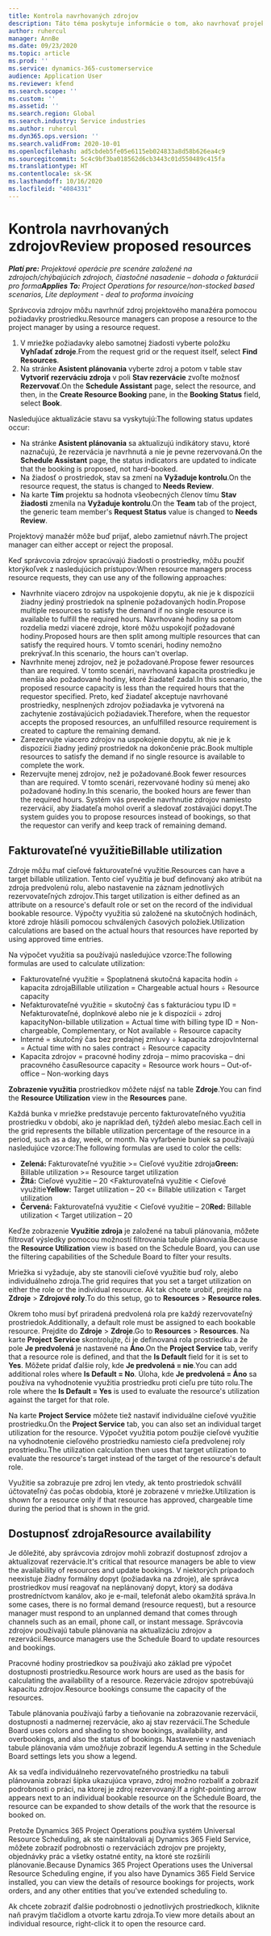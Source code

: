```yaml
---
title: Kontrola navrhovaných zdrojov
description: Táto téma poskytuje informácie o tom, ako navrhovať projektové zdroje.
author: ruhercul
manager: AnnBe
ms.date: 09/23/2020
ms.topic: article
ms.prod: ''
ms.service: dynamics-365-customerservice
audience: Application User
ms.reviewer: kfend
ms.search.scope: ''
ms.custom: ''
ms.assetid: ''
ms.search.region: Global
ms.search.industry: Service industries
ms.author: ruhercul
ms.dyn365.ops.version: ''
ms.search.validFrom: 2020-10-01
ms.openlocfilehash: ad5cbdeb5fe05e6115eb024833a8d58b626ea4c9
ms.sourcegitcommit: 5c4c9bf3ba018562d6cb3443c01d550489c415fa
ms.translationtype: HT
ms.contentlocale: sk-SK
ms.lasthandoff: 10/16/2020
ms.locfileid: "4084331"
---
```

# <a name="review-proposed-resources"></a><span data-ttu-id="042a2-103">Kontrola navrhovaných zdrojov</span><span class="sxs-lookup"><span data-stu-id="042a2-103">Review proposed resources</span></span>

<span data-ttu-id="042a2-104">_**Platí pre:** Projektové operácie pre scenáre založené na zdrojoch/chýbajúcich zdrojoch, čiastočné nasadenie – dohoda o fakturácii pro forma_</span><span class="sxs-lookup"><span data-stu-id="042a2-104">_**Applies To:** Project Operations for resource/non-stocked based scenarios, Lite deployment - deal to proforma invoicing_</span></span>

<span data-ttu-id="042a2-105">Správcovia zdrojov môžu navrhnúť zdroj projektového manažéra pomocou požiadavky prostriedku.</span><span class="sxs-lookup"><span data-stu-id="042a2-105">Resource managers can propose a resource to the project manager by using a resource request.</span></span>

1. <span data-ttu-id="042a2-106">V mriežke požiadavky alebo samotnej žiadosti vyberte položku **Vyhľadať zdroje**.</span><span class="sxs-lookup"><span data-stu-id="042a2-106">From the request grid or the request itself, select **Find Resources**.</span></span>
2. <span data-ttu-id="042a2-107">Na stránke **Asistent plánovania** vyberte zdroj a potom v table stav **Vytvoriť rezerváciu zdroja** v poli **Stav rezervácie** zvoľte možnosť **Rezervovať**.</span><span class="sxs-lookup"><span data-stu-id="042a2-107">On the **Schedule Assistant** page, select the resource, and then, in the **Create Resource Booking** pane, in the **Booking Status** field, select **Book**.</span></span>

<span data-ttu-id="042a2-108">Nasledujúce aktualizácie stavu sa vyskytujú:</span><span class="sxs-lookup"><span data-stu-id="042a2-108">The following status updates occur:</span></span>

- <span data-ttu-id="042a2-109">Na stránke **Asistent plánovania** sa aktualizujú indikátory stavu, ktoré naznačujú, že rezervácia je navrhnutá a nie je pevne rezervovaná.</span><span class="sxs-lookup"><span data-stu-id="042a2-109">On the **Schedule Assistant** page, the status indicators are updated to indicate that the booking is proposed, not hard-booked.</span></span>
- <span data-ttu-id="042a2-110">Na žiadosť o prostriedok, stav sa zmení na **Vyžaduje kontrolu**.</span><span class="sxs-lookup"><span data-stu-id="042a2-110">On the resource request, the status is changed to **Needs Review**.</span></span>
- <span data-ttu-id="042a2-111">Na karte **Tím** projektu sa hodnota všeobecných členov tímu **Stav žiadosti** zmenila na **Vyžaduje kontrolu**.</span><span class="sxs-lookup"><span data-stu-id="042a2-111">On the **Team** tab of the project, the generic team member's **Request Status** value is changed to **Needs Review**.</span></span>

<span data-ttu-id="042a2-112">Projektový manažér môže buď prijať, alebo zamietnuť návrh.</span><span class="sxs-lookup"><span data-stu-id="042a2-112">The project manager can either accept or reject the proposal.</span></span>

<span data-ttu-id="042a2-113">Keď správcovia zdrojov spracúvajú žiadosti o prostriedky, môžu použiť ktorýkoľvek z nasledujúcich prístupov:</span><span class="sxs-lookup"><span data-stu-id="042a2-113">When resource managers process resource requests, they can use any of the following approaches:</span></span>

- <span data-ttu-id="042a2-114">Navrhnite viacero zdrojov na uspokojenie dopytu, ak nie je k dispozícii žiadny jediný prostriedok na splnenie požadovaných hodín.</span><span class="sxs-lookup"><span data-stu-id="042a2-114">Propose multiple resources to satisfy the demand if no single resource is available to fulfill the required hours.</span></span> <span data-ttu-id="042a2-115">Navrhované hodiny sa potom rozdelia medzi viaceré zdroje, ktoré môžu uspokojiť požadované hodiny.</span><span class="sxs-lookup"><span data-stu-id="042a2-115">Proposed hours are then split among multiple resources that can satisfy the required hours.</span></span> <span data-ttu-id="042a2-116">V tomto scenári, hodiny nemožno prekrývať.</span><span class="sxs-lookup"><span data-stu-id="042a2-116">In this scenario, the hours can't overlap.</span></span>
- <span data-ttu-id="042a2-117">Navrhnite menej zdrojov, než je požadované.</span><span class="sxs-lookup"><span data-stu-id="042a2-117">Propose fewer resources than are required.</span></span> <span data-ttu-id="042a2-118">V tomto scenári, navrhovaná kapacita prostriedku je menšia ako požadované hodiny, ktoré žiadateľ zadal.</span><span class="sxs-lookup"><span data-stu-id="042a2-118">In this scenario, the proposed resource capacity is less than the required hours that the requestor specified.</span></span> <span data-ttu-id="042a2-119">Preto, keď žiadateľ akceptuje navrhované prostriedky, nesplnených zdrojov požiadavka je vytvorená na zachytenie zostávajúcich požiadaviek.</span><span class="sxs-lookup"><span data-stu-id="042a2-119">Therefore, when the requestor accepts the proposed resources, an unfulfilled resource requirement is created to capture the remaining demand.</span></span>
- <span data-ttu-id="042a2-120">Zarezervujte viacero zdrojov na uspokojenie dopytu, ak nie je k dispozícii žiadny jediný prostriedok na dokončenie prác.</span><span class="sxs-lookup"><span data-stu-id="042a2-120">Book multiple resources to satisfy the demand if no single resource is available to complete the work.</span></span>
- <span data-ttu-id="042a2-121">Rezervujte menej zdrojov, než je požadované.</span><span class="sxs-lookup"><span data-stu-id="042a2-121">Book fewer resources than are required.</span></span> <span data-ttu-id="042a2-122">V tomto scenári, rezervované hodiny sú menej ako požadované hodiny.</span><span class="sxs-lookup"><span data-stu-id="042a2-122">In this scenario, the booked hours are fewer than the required hours.</span></span> <span data-ttu-id="042a2-123">Systém vás prevedie navrhnutie zdrojov namiesto rezervácií, aby žiadateľa mohol overiť a sledovať zostávajúci dopyt.</span><span class="sxs-lookup"><span data-stu-id="042a2-123">The system guides you to propose resources instead of bookings, so that the requestor can verify and keep track of remaining demand.</span></span>

## <a name="billable-utilization"></a><span data-ttu-id="042a2-124">Fakturovateľné využitie</span><span class="sxs-lookup"><span data-stu-id="042a2-124">Billable utilization</span></span>

<span data-ttu-id="042a2-125">Zdroje môžu mať cieľové fakturovateľné využitie.</span><span class="sxs-lookup"><span data-stu-id="042a2-125">Resources can have a target billable utilization.</span></span> <span data-ttu-id="042a2-126">Tento cieľ využitia je buď definovaný ako atribút na zdroja predvolenú rolu, alebo nastavenie na záznam jednotlivých rezervovateľných zdrojov.</span><span class="sxs-lookup"><span data-stu-id="042a2-126">This target utilization is either defined as an attribute on a resource's default role or set on the record of the individual bookable resource.</span></span> <span data-ttu-id="042a2-127">Výpočty využitia sú založené na skutočných hodinách, ktoré zdroje hlásili pomocou schválených časových položiek.</span><span class="sxs-lookup"><span data-stu-id="042a2-127">Utilization calculations are based on the actual hours that resources have reported by using approved time entries.</span></span>

<span data-ttu-id="042a2-128">Na výpočet využitia sa používajú nasledujúce vzorce:</span><span class="sxs-lookup"><span data-stu-id="042a2-128">The following formulas are used to calculate utilization:</span></span>

- <span data-ttu-id="042a2-129">Fakturovateľné využitie = Spoplatnená skutočná kapacita hodín ÷ kapacita zdroja</span><span class="sxs-lookup"><span data-stu-id="042a2-129">Billable utilization = Chargeable actual hours ÷ Resource capacity</span></span>
- <span data-ttu-id="042a2-130">Nefakturovateľné využitie = skutočný čas s fakturáciou typu ID = Nefakturovateľné, doplnkové alebo nie je k dispozícii ÷ zdroj kapacity</span><span class="sxs-lookup"><span data-stu-id="042a2-130">Non-billable utilization = Actual time with billing type ID = Non-chargeable, Complementary, or Not available ÷ Resource capacity</span></span>
- <span data-ttu-id="042a2-131">Interné = skutočný čas bez predajnej zmluvy ÷ kapacita zdrojov</span><span class="sxs-lookup"><span data-stu-id="042a2-131">Internal = Actual time with no sales contract ÷ Resource capacity</span></span>
- <span data-ttu-id="042a2-132">Kapacita zdrojov = pracovné hodiny zdroja – mimo pracoviska – dni pracovného času</span><span class="sxs-lookup"><span data-stu-id="042a2-132">Resource capacity = Resource work hours – Out-of-office – Non-working days</span></span>

<span data-ttu-id="042a2-133">**Zobrazenie využitia** prostriedkov môžete nájsť na table **Zdroje**.</span><span class="sxs-lookup"><span data-stu-id="042a2-133">You can find the **Resource Utilization** view in the **Resources** pane.</span></span>

<span data-ttu-id="042a2-134">Každá bunka v mriežke predstavuje percento fakturovateľného využitia prostriedku v období, ako je napríklad deň, týždeň alebo mesiac.</span><span class="sxs-lookup"><span data-stu-id="042a2-134">Each cell in the grid represents the billable utilization percentage of the resource in a period, such as a day, week, or month.</span></span> <span data-ttu-id="042a2-135">Na vyfarbenie buniek sa používajú nasledujúce vzorce:</span><span class="sxs-lookup"><span data-stu-id="042a2-135">The following formulas are used to color the cells:</span></span>

- <span data-ttu-id="042a2-136">**Zelená:** Fakturovateľné využitie \>= Cieľové využitie zdroja</span><span class="sxs-lookup"><span data-stu-id="042a2-136">**Green:** Billable utilization \>= Resource target utilization</span></span>
- <span data-ttu-id="042a2-137">**Žltá:** Cieľové využitie – 20 \<Fakturovateľná využitie \< Cieľové využitie</span><span class="sxs-lookup"><span data-stu-id="042a2-137">**Yellow:** Target utilization – 20 \<= Billable utilization \< Target utilization</span></span>
- <span data-ttu-id="042a2-138">**Červená:** Fakturovateľná využitie \< Cieľové využitie – 20</span><span class="sxs-lookup"><span data-stu-id="042a2-138">**Red:** Billable utilization \< Target utilization – 20</span></span>

<span data-ttu-id="042a2-139">Keďže zobrazenie **Využitie zdroja** je založené na tabuli plánovania, môžete filtrovať výsledky pomocou možností filtrovania tabule plánovania.</span><span class="sxs-lookup"><span data-stu-id="042a2-139">Because the **Resource Utilization** view is based on the Schedule Board, you can use the filtering capabilities of the Schedule Board to filter your results.</span></span>

<span data-ttu-id="042a2-140">Mriežka si vyžaduje, aby ste stanovili cieľové využitie buď roly, alebo individuálneho zdroja.</span><span class="sxs-lookup"><span data-stu-id="042a2-140">The grid requires that you set a target utilization on either the role or the individual resource.</span></span> <span data-ttu-id="042a2-141">Ak tak chcete urobiť, prejdite na **Zdroje** \> **Zdrojové roly**.</span><span class="sxs-lookup"><span data-stu-id="042a2-141">To do this setup, go to **Resources** \> **Resource roles**.</span></span>

<span data-ttu-id="042a2-142">Okrem toho musí byť priradená predvolená rola pre každý rezervovateľný prostriedok.</span><span class="sxs-lookup"><span data-stu-id="042a2-142">Additionally, a default role must be assigned to each bookable resource.</span></span> <span data-ttu-id="042a2-143">Prejdite do **Zdroje** \> **Zdroje**.</span><span class="sxs-lookup"><span data-stu-id="042a2-143">Go to **Resources** \> **Resources**.</span></span> <span data-ttu-id="042a2-144">Na karte **Project Service** skontrolujte, či je definovaná rola prostriedku a že pole **Je predvolená** je nastavené na **Áno**.</span><span class="sxs-lookup"><span data-stu-id="042a2-144">On the **Project Service** tab, verify that a resource role is defined, and that the **Is Default** field for it is set to **Yes**.</span></span> <span data-ttu-id="042a2-145">Môžete pridať ďalšie roly, kde **Je predvolená = nie**.</span><span class="sxs-lookup"><span data-stu-id="042a2-145">You can add additional roles where **Is Default = No**.</span></span> <span data-ttu-id="042a2-146">Úloha, kde **Je predvolená = Áno** sa používa na vyhodnotenie využitia prostriedku proti cieľu pre túto rolu.</span><span class="sxs-lookup"><span data-stu-id="042a2-146">The role where the **Is Default = Yes** is used to evaluate the resource's utilization against the target for that role.</span></span>

<span data-ttu-id="042a2-147">Na karte **Project Service** môžete tiež nastaviť individuálne cieľové využitie prostriedku.</span><span class="sxs-lookup"><span data-stu-id="042a2-147">On the **Project Service** tab, you can also set an individual target utilization for the resource.</span></span> <span data-ttu-id="042a2-148">Výpočet využitia potom použije cieľové využitie na vyhodnotenie cieľového prostriedku namiesto cieľa predvolenej roly prostriedku.</span><span class="sxs-lookup"><span data-stu-id="042a2-148">The utilization calculation then uses that target utilization to evaluate the resource's target instead of the target of the resource's default role.</span></span>

<span data-ttu-id="042a2-149">Využitie sa zobrazuje pre zdroj len vtedy, ak tento prostriedok schválil účtovateľný čas počas obdobia, ktoré je zobrazené v mriežke.</span><span class="sxs-lookup"><span data-stu-id="042a2-149">Utilization is shown for a resource only if that resource has approved, chargeable time during the period that is shown in the grid.</span></span>

## <a name="resource-availability"></a><span data-ttu-id="042a2-150">Dostupnosť zdroja</span><span class="sxs-lookup"><span data-stu-id="042a2-150">Resource availability</span></span>

<span data-ttu-id="042a2-151">Je dôležité, aby správcovia zdrojov mohli zobraziť dostupnosť zdrojov a aktualizovať rezervácie.</span><span class="sxs-lookup"><span data-stu-id="042a2-151">It's critical that resource managers be able to view the availability of resources and update bookings.</span></span> <span data-ttu-id="042a2-152">V niektorých prípadoch neexistuje žiadny formálny dopyt (požiadavka na zdroje), ale správca prostriedkov musí reagovať na neplánovaný dopyt, ktorý sa dodáva prostredníctvom kanálov, ako je e-mail, telefonát alebo okamžitá správa.</span><span class="sxs-lookup"><span data-stu-id="042a2-152">In some cases, there is no formal demand (resource request), but a resource manager must respond to an unplanned demand that comes through channels such as an email, phone call, or instant message.</span></span> <span data-ttu-id="042a2-153">Správcovia zdrojov používajú tabule plánovania na aktualizáciu zdrojov a rezervácií.</span><span class="sxs-lookup"><span data-stu-id="042a2-153">Resource managers use the Schedule Board to update resources and bookings.</span></span>

<span data-ttu-id="042a2-154">Pracovné hodiny prostriedkov sa používajú ako základ pre výpočet dostupnosti prostriedku.</span><span class="sxs-lookup"><span data-stu-id="042a2-154">Resource work hours are used as the basis for calculating the availability of a resource.</span></span> <span data-ttu-id="042a2-155">Rezervácie zdrojov spotrebúvajú kapacitu zdrojov.</span><span class="sxs-lookup"><span data-stu-id="042a2-155">Resource bookings consume the capacity of the resources.</span></span>

<span data-ttu-id="042a2-156">Tabule plánovania používajú farby a tieňovanie na zobrazovanie rezervácií, dostupnosti a nadmernej rezervácie, ako aj stav rezervácií.</span><span class="sxs-lookup"><span data-stu-id="042a2-156">The Schedule Board uses colors and shading to show bookings, availability, and overbookings, and also the status of bookings.</span></span> <span data-ttu-id="042a2-157">Nastavenie v nastaveniach tabule plánovania vám umožňuje zobraziť legendu.</span><span class="sxs-lookup"><span data-stu-id="042a2-157">A setting in the Schedule Board settings lets you show a legend.</span></span>

<span data-ttu-id="042a2-158">Ak sa vedľa individuálneho rezervovateľného prostriedku na tabuli plánovania zobrazí šípka ukazujúca vpravo, zdroj možno rozbaliť a zobraziť podrobnosti o práci, na ktorej je zdroj rezervovaný.</span><span class="sxs-lookup"><span data-stu-id="042a2-158">If a right-pointing arrow appears next to an individual bookable resource on the Schedule Board, the resource can be expanded to show details of the work that the resource is booked on.</span></span>

<span data-ttu-id="042a2-159">Pretože Dynamics 365 Project Operations používa systém Universal Resource Scheduling, ak ste nainštalovali aj Dynamics 365 Field Service, môžete zobraziť podrobnosti o rezerváciách zdrojov pre projekty, objednávky prác a všetky ostatné entity, na ktoré ste rozšírili plánovanie.</span><span class="sxs-lookup"><span data-stu-id="042a2-159">Because Dynamics 365 Project Operations uses the Universal Resource Scheduling engine, if you also have Dynamics 365 Field Service installed, you can view the details of resource bookings for projects, work orders, and any other entities that you've extended scheduling to.</span></span>

<span data-ttu-id="042a2-160">Ak chcete zobraziť ďalšie podrobnosti o jednotlivých prostriedkoch, kliknite naň pravým tlačidlom a otvorte kartu zdroja.</span><span class="sxs-lookup"><span data-stu-id="042a2-160">To view more details about an individual resource, right-click it to open the resource card.</span></span>

